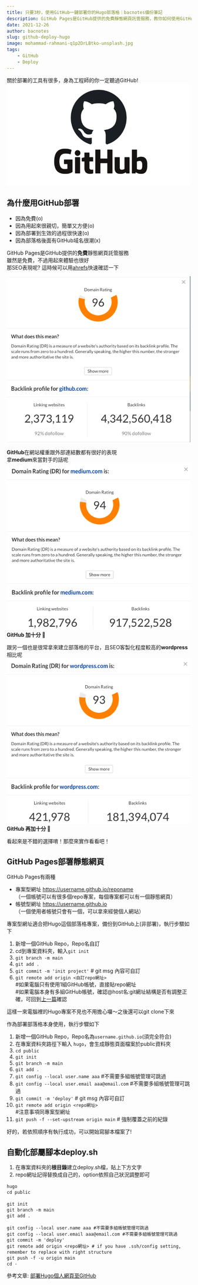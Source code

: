 ```yaml
---
title: 只要3秒，使用GitHub一鍵部署你的Hugo部落格｜bacnotes備份筆記
description: GitHub Pages是GitHub提供的免費靜態網頁託管服務，教你如何使用GitHub Pages，不再重複打指令，terminal直接輸入./deploy.sh，一鍵讓部落格文章上線！
date: 2021-12-26
author: bacnotes
slug: github-deploy-hugo
image: mohammad-rahmani-q1p2DrLBtko-unsplash.jpg
tags:
    - GitHub
    - Deploy
---
```


關於部署的工具有很多，身為工程師的你一定聽過GitHub!  
<img src="./github_logo.png" alt="github" width="500"/>

## 為什麼用GitHub部署

- 因為免費(o)
- 因為用起來很親切，簡單又方便(o)
- 因為部署到生效的過程很快速(o)
- 因為部落格後面有GitHub域名很潮(x)

GitHub Pages是GitHub提供的**免費**靜態網頁託管服務  
雖然是免費，不過用起來體驗也很好  
那SEO表現呢?  這時候可以用[ahrefs](https://ahrefs.com/website-authority-checker "ahrefs")快速確認一下  

<img src="./github.png" alt="github" width="500"/>

**GitHub**在網站權重跟外部連結數都有很好的表現   
拿**medium**來當對手的話呢  
<img src="./medium.png" alt="medium" width="500"/>  
**GitHub 加十分 🙌**

跟另一個也是很常拿來建立部落格的平台，且SEO客製化程度較高的**wordpress**相比呢
<img src="./wordpress.png" alt="wordpress" width="500"/>  
**GitHub 再加十分 🙌**

看起來是不錯的選擇唷！那麼來實作看看吧！

## GitHub Pages部署靜態網頁 
GitHub Pages有兩種
- 專案型網址 https://username.github.io/reponame  
（一個帳號可以有很多個repo專案，每個專案都可以有一個靜態網頁）
- 帳號型網址 https://username.github.io  
（一個使用者帳號只會有一個，可以拿來經營個人網站）

專案型網址適合把Hugo這個部落格專案，備份到GitHub上(非部署)，執行步驟如下
1. 新增一個GitHub Repo，Repo名自訂
2. cd到專案資料夾，輸入`git init`
3. `git branch -m main`
4. `git add .` 
5. `git commit -m 'init project'` # git msg 內容可自訂
6. `git remote add origin <自訂repo網址>`  
   #如果電腦只有使用1組GitHub帳號，直接貼repo網址  
   #如果電腦本身有多組GitHub帳號，確認@host名:git網址結構是否有調整正確，可回到[上一篇](https://bacnotes.github.io/p/github-ssh-key/ "上一篇")確認  

這樣一來電腦裡的Hugo專案不見也不用擔心囉～之後還可以git clone下來  

作為部署部落格本身使用，執行步驟如下
1. 新增一個GitHub Repo，Repo名為`username.github.io`(須完全符合)
2. 在專案資料夾路徑下輸入 `hugo`，會生成靜態頁面檔案於public資料夾
2. `cd public` 
3. `git init` 
4. `git branch -m main` 
5. `git add .` 
6. `git config --local user.name aaa` #不需要多組帳號管理可跳過
7. `git config --local user.email aaa@email.com` #不需要多組帳號管理可跳過
8. `git commit -m 'deploy'` # git msg 內容可自訂
9. `git remote add origin <repo網址>`  
   #注意事項同專案型網址
10. `git push -f --set-upstream origin main` # 強制覆蓋之前的紀錄

好的，若依照順序有執行成功，可以開始寫腳本檔案了!

## 自動化部屬腳本deploy.sh
1. 在專案資料夾的**根目錄**建立deploy.sh檔，貼上下方文字  
2. repo網址記得替換成自己的，option依照自己狀況調整即可 
```
hugo 
cd public

git init 
git branch -m main 
git add .

git config --local user.name aaa #不需要多組帳號管理可跳過
git config --local user.email aaa@email.com #不需要多組帳號管理可跳過
git commit -m 'deploy'
git remote add origin <repo網址> # if you have .ssh/config setting, remember to replace with right structure
git push -f -u origin main
cd -

```


參考文章:
[部署Hugo個人網頁至GitHub](https://ianjustin39.github.io/ianlife/build-blog/deploy_hugo_on_github/ "部署Hugo個人網頁至GitHub")


